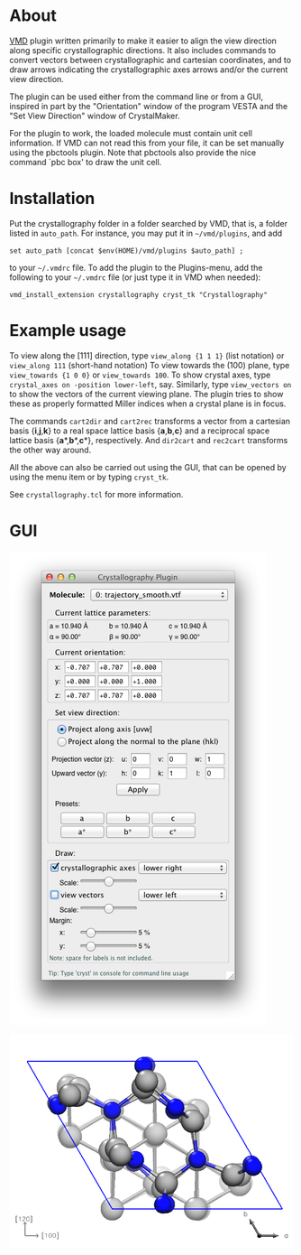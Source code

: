 # About

[VMD](http://www.ks.uiuc.edu/Research/vmd/) plugin written primarily to make it 
easier to align the view direction along specific crystallographic directions. 
It also includes commands to convert vectors between crystallographic and cartesian 
coordinates, and to draw arrows indicating the crystallographic axes arrows and/or 
the current view direction.

The plugin can be used either from the command line or from a GUI, inspired in part
by the "Orientation" window of the program VESTA and the "Set View Direction" window 
of CrystalMaker.

For the plugin to work, the loaded molecule must contain unit cell information.
If VMD can not read this from your file, it can be set manually using the 
pbctools plugin. Note that pbctools also provide the nice command `pbc box' to draw
the unit cell.

# Installation

Put the crystallography folder in a folder searched by VMD, that is, a folder
listed in `auto_path`. For instance, you may put it in `~/vmd/plugins`, and add

    set auto_path [concat $env(HOME)/vmd/plugins $auto_path] ;

to your `~/.vmdrc` file. To add the plugin to the Plugins-menu, add the following
to your `~/.vmdrc` file (or just type it in VMD when needed):

    vmd_install_extension crystallography cryst_tk "Crystallography"

# Example usage

To view along the [111] direction, type `view_along {1 1 1}` (list notation) or `view_along 111` (short-hand notation)
To view towards the (100) plane, type `view_towards {1 0 0}` or `view_towards 100`.
To show crystal axes, type `crystal_axes on -position lower-left`, say. 
Similarly, type `view_vectors on` to show the vectors of the current viewing plane. 
The plugin tries to show these as properly formatted Miller indices when a crystal plane is in focus.

The commands `cart2dir` and `cart2rec` transforms a vector from a cartesian basis {**i**,**j**,**k**} to a 
real space lattice basis {**a**,**b**,**c**} and a reciprocal space lattice basis {**a**\*,**b**\*,**c**\*}, respectively. 
And `dir2cart` and `rec2cart` transforms the other way around. 

All the above can also be carried out using the GUI, that can be opened by using the menu item or by typing `cryst_tk`.

See `crystallography.tcl` for more information.

# GUI

![GUI on Mac OS X](https://github.com/danmichaelo/crystallography/raw/master/samples/gui_mac.png)

![Vector drawing](https://github.com/danmichaelo/crystallography/raw/master/samples/vmdscene.png)

